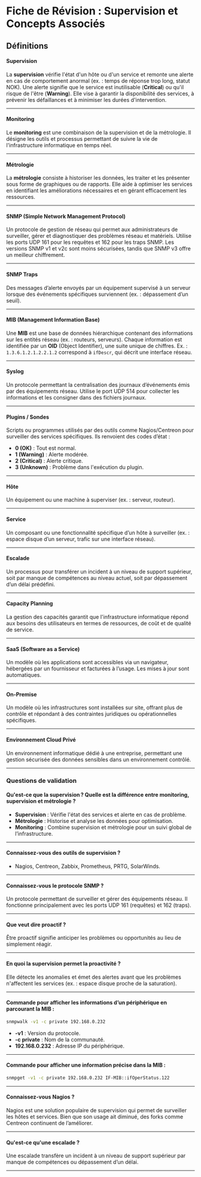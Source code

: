 # Fiche de Révision : Supervision et Concepts Associés

## Définitions

#### **Supervision**

La **supervision** vérifie l'état d'un hôte ou d'un service et remonte une alerte en cas de comportement anormal (ex. : temps de réponse trop long, statut NOK). Une alerte signifie que le service est inutilisable (**Critical**) ou qu'il risque de l'être (**Warning**). Elle vise à garantir la disponibilité des services, à prévenir les défaillances et à minimiser les durées d'intervention.

---

#### **Monitoring**

Le **monitoring** est une combinaison de la supervision et de la métrologie. Il désigne les outils et processus permettant de suivre la vie de l'infrastructure informatique en temps réel.

---

#### **Métrologie**

La **métrologie** consiste à historiser les données, les traiter et les présenter sous forme de graphiques ou de rapports. Elle aide à optimiser les services en identifiant les améliorations nécessaires et en gérant efficacement les ressources.

---

#### **SNMP (Simple Network Management Protocol)**

Un protocole de gestion de réseau qui permet aux administrateurs de surveiller, gérer et diagnostiquer des problèmes réseau et matériels. Utilise les ports UDP 161 pour les requêtes et 162 pour les traps SNMP. Les versions SNMP v1 et v2c sont moins sécurisées, tandis que SNMP v3 offre un meilleur chiffrement.

---

#### **SNMP Traps**

Des messages d’alerte envoyés par un équipement supervisé à un serveur lorsque des événements spécifiques surviennent (ex. : dépassement d’un seuil).

---

#### **MIB (Management Information Base)**

Une **MIB** est une base de données hiérarchique contenant des informations sur les entités réseau (ex. : routeurs, serveurs). Chaque information est identifiée par un **OID** (Object Identifier), une suite unique de chiffres. Ex. : `1.3.6.1.2.1.2.2.1.2` correspond à `ifDescr`, qui décrit une interface réseau.

---

#### **Syslog**

Un protocole permettant la centralisation des journaux d’événements émis par des équipements réseau. Utilise le port UDP 514 pour collecter les informations et les consigner dans des fichiers journaux.

---

#### **Plugins / Sondes**

Scripts ou programmes utilisés par des outils comme Nagios/Centreon pour surveiller des services spécifiques. Ils renvoient des codes d’état :

- **0 (OK)** : Tout est normal.
- **1 (Warning)** : Alerte modérée.
- **2 (Critical)** : Alerte critique.
- **3 (Unknown)** : Problème dans l'exécution du plugin.

---

#### **Hôte**

Un équipement ou une machine à superviser (ex. : serveur, routeur).

---

#### **Service**

Un composant ou une fonctionnalité spécifique d’un hôte à surveiller (ex. : espace disque d’un serveur, trafic sur une interface réseau).

---

#### **Escalade**

Un processus pour transférer un incident à un niveau de support supérieur, soit par manque de compétences au niveau actuel, soit par dépassement d’un délai prédéfini.

---

#### **Capacity Planning**

La gestion des capacités garantit que l'infrastructure informatique répond aux besoins des utilisateurs en termes de ressources, de coût et de qualité de service.

---

#### **SaaS (Software as a Service)**

Un modèle où les applications sont accessibles via un navigateur, hébergées par un fournisseur et facturées à l’usage. Les mises à jour sont automatiques.

---

#### **On-Premise**

Un modèle où les infrastructures sont installées sur site, offrant plus de contrôle et répondant à des contraintes juridiques ou opérationnelles spécifiques.

---

#### **Environnement Cloud Privé**

Un environnement informatique dédié à une entreprise, permettant une gestion sécurisée des données sensibles dans un environnement contrôlé.

---

### Questions de validation

#### **Qu'est-ce que la supervision ? Quelle est la différence entre monitoring, supervision et métrologie ?**

- **Supervision** : Vérifie l'état des services et alerte en cas de problème.
- **Métrologie** : Historise et analyse les données pour optimisation.
- **Monitoring** : Combine supervision et métrologie pour un suivi global de l’infrastructure.

---

#### **Connaissez-vous des outils de supervision ?**

- Nagios, Centreon, Zabbix, Prometheus, PRTG, SolarWinds.

---

#### **Connaissez-vous le protocole SNMP ?**

Un protocole permettant de surveiller et gérer des équipements réseau. Il fonctionne principalement avec les ports UDP 161 (requêtes) et 162 (traps).

---

#### **Que veut dire proactif ?**

Être proactif signifie anticiper les problèmes ou opportunités au lieu de simplement réagir.

---

#### **En quoi la supervision permet la proactivité ?**

Elle détecte les anomalies et émet des alertes avant que les problèmes n'affectent les services (ex. : espace disque proche de la saturation).

---

#### **Commande pour afficher les informations d’un périphérique en parcourant la MIB :**

```bash
snmpwalk -v1 -c private 192.168.0.232
```

- **-v1** : Version du protocole.
- **-c private** : Nom de la communauté.
- **192.168.0.232** : Adresse IP du périphérique.

---

#### **Commande pour afficher une information précise dans la MIB :**

```bash
snmpget -v1 -c private 192.168.0.232 IF-MIB::ifOperStatus.122
```

---

#### **Connaissez-vous Nagios ?**

Nagios est une solution populaire de supervision qui permet de surveiller les hôtes et services. Bien que son usage ait diminué, des forks comme Centreon continuent de l’améliorer.

---

#### **Qu'est-ce qu'une escalade ?**

Une escalade transfère un incident à un niveau de support supérieur par manque de compétences ou dépassement d’un délai.

---

